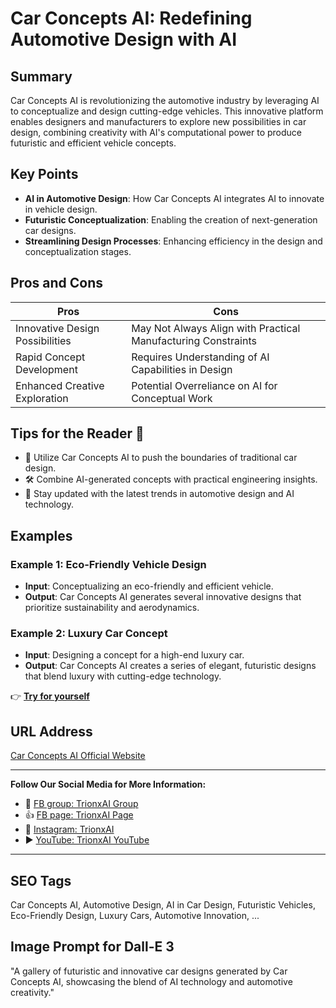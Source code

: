 # Car Concepts AI: Redefining Automotive Design with AI

## Summary
Car Concepts AI is revolutionizing the automotive industry by leveraging AI to conceptualize and design cutting-edge vehicles. This innovative platform enables designers and manufacturers to explore new possibilities in car design, combining creativity with AI's computational power to produce futuristic and efficient vehicle concepts.

## Key Points
- **AI in Automotive Design**: How Car Concepts AI integrates AI to innovate in vehicle design.
- **Futuristic Conceptualization**: Enabling the creation of next-generation car designs.
- **Streamlining Design Processes**: Enhancing efficiency in the design and conceptualization stages.

## Pros and Cons
| Pros                                    | Cons                                   |
|-----------------------------------------|----------------------------------------|
| Innovative Design Possibilities         | May Not Always Align with Practical Manufacturing Constraints |
| Rapid Concept Development               | Requires Understanding of AI Capabilities in Design |
| Enhanced Creative Exploration           | Potential Overreliance on AI for Conceptual Work |

## Tips for the Reader 🚗
- 🚀 Utilize Car Concepts AI to push the boundaries of traditional car design.
- 🛠️ Combine AI-generated concepts with practical engineering insights.
- 🔄 Stay updated with the latest trends in automotive design and AI technology.

## Examples
### Example 1: Eco-Friendly Vehicle Design
- **Input**: Conceptualizing an eco-friendly and efficient vehicle.
- **Output**: Car Concepts AI generates several innovative designs that prioritize sustainability and aerodynamics.

### Example 2: Luxury Car Concept
- **Input**: Designing a concept for a high-end luxury car.
- **Output**: Car Concepts AI creates a series of elegant, futuristic designs that blend luxury with cutting-edge technology.

👉 <a href="https://www.carconceptsai.com/" target="_blank">**Try for yourself**</a>

## URL Address
<a href="https://www.carconceptsai.com/" target="_blank">Car Concepts AI Official Website</a>

---

**Follow Our Social Media for More Information:**
- 📘 <a href="https://www.facebook.com/groups/trionxai" target="_blank">FB group: TrionxAI Group</a>
- 👍 <a href="https://www.facebook.com/ai.trionxai" target="_blank">FB page: TrionxAI Page</a>
- 📸 <a href="https://www.instagram.com/trionxai/" target="_blank">Instagram: TrionxAI</a>
- ▶️ <a href="https://www.youtube.com/@robotdocs/" target="_blank">YouTube: TrionxAI YouTube</a>

---

## SEO Tags
Car Concepts AI, Automotive Design, AI in Car Design, Futuristic Vehicles, Eco-Friendly Design, Luxury Cars, Automotive Innovation, ...

## Image Prompt for Dall-E 3
"A gallery of futuristic and innovative car designs generated by Car Concepts AI, showcasing the blend of AI technology and automotive creativity."